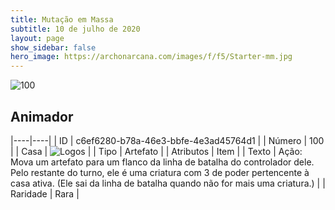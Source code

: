 ```yaml
---
title: Mutação em Massa
subtitle: 10 de julho de 2020
layout: page
show_sidebar: false
hero_image: https://archonarcana.com/images/f/f5/Starter-mm.jpg
---
```


![100](https://cdn.keyforgegame.com/media/card_front/pt/479_100_8RCWGMCG7FCV_pt.png)

## Animador

|----|----|
| ID | c6ef6280-b78a-46e3-bbfe-4e3ad45764d1 |
| Número | 100 |
| Casa | ![Logos](https://archonarcana.com/images/thumb/c/ce/Logos.png/22px-Logos.png "Logos") |
| Tipo | Artefato |
| Atributos | Item |
| Texto | Ação: Mova um artefato para um flanco da linha de batalha do controlador dele. Pelo restante do turno, ele é uma criatura com 3 de poder pertencente à casa ativa. (Ele sai da linha de batalha quando não for mais uma criatura.) |
| Raridade | Rara |
